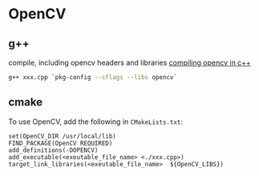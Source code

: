 # OpenCV

## g++
compile, including opencv headers and libraries
[compiling opencv in c++](https://stackoverflow.com/questions/9094941/compiling-opencv-in-c)
```sh
g++ xxx.cpp `pkg-config --cflags --libs opencv`
```

## cmake
To use OpenCV, add the following in `CMakeLists.txt`:
```
set(OpenCV_DIR /usr/local/lib)
FIND_PACKAGE(OpenCV REQUIRED)
add_definitions(-DOPENCV)
add_executable(<exeutable_file_name> <./xxx.cpp>)
target_link_libraries(<exeutable_file_name>  ${OpenCV_LIBS})
```
